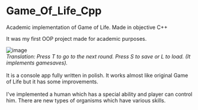 # Game_Of_Life_Cpp
Academic implementation of Game of Life. Made in objective C++

It was my first OOP project made for academic purposes. 

![image](https://user-images.githubusercontent.com/78416604/118997398-ee526480-b988-11eb-8865-0ccf412e2da1.png)
<br/>
<i>
Translation: 
Press T to go to the next round.
Press S to save or L to load. (It implements gamesaves).
</i>
<br/><br/>
It is a console app fully written in polish. It works almost like original Game of Life but it has some improvements.
<br/><br/>
I've implemented a human which has a special ability and player can control him.
There are new types of organisms which have various skills.
